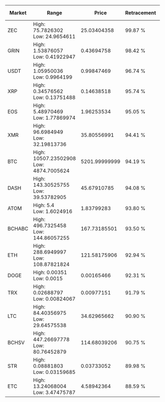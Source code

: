 | Market | Range | Price| Retracement | Doubles to 50% |
| --- | --- | --- | --- | --- |
| ZEC | High: 75.7826302<br />Low: 24.9654611 | 25.03404358 | 99.87 % | 2.01 |
| GRIN | High: 1.53876057<br />Low: 0.41922947 | 0.43694758 | 98.42 % | 2.24 |
| USDT | High: 1.05950036<br />Low: 0.9964199 | 0.99847469 | 96.74 % | 1.03 |
| XRP | High: 0.34576562<br />Low: 0.13751488 | 0.14638518 | 95.74 % | 1.65 |
| EOS | High: 5.48970469<br />Low: 1.77869974 | 1.96253534 | 95.05 % | 1.85 |
| XMR | High: 96.6984949<br />Low: 32.19813736 | 35.80556991 | 94.41 % | 1.80 |
| BTC | High: 10507.23502908<br />Low: 4874.7005624 | 5201.99999999 | 94.19 % | 1.48 |
| DASH | High: 143.30525755<br />Low: 39.53782905 | 45.67910785 | 94.08 % | 2.00 |
| ATOM | High: 5.4<br />Low: 1.6024916 | 1.83799283 | 93.80 % | 1.90 |
| BCHABC | High: 496.7325458<br />Low: 144.86057255 | 167.73185501 | 93.50 % | 1.91 |
| ETH | High: 288.6949997<br />Low: 108.87821824 | 121.58175906 | 92.94 % | 1.64 |
| DOGE | High: 0.00351<br />Low: 0.0015 | 0.00165466 | 92.31 % | 1.51 |
| TRX | High: 0.02688797<br />Low: 0.00824067 | 0.00977151 | 91.79 % | 1.80 |
| LTC | High: 84.40356975<br />Low: 29.64575538 | 34.62965662 | 90.90 % | 1.65 |
| BCHSV | High: 447.26697778<br />Low: 80.76452879 | 114.68039206 | 90.75 % | 2.30 |
| STR | High: 0.08881803<br />Low: 0.03159685 | 0.03733052 | 89.98 % | 1.61 |
| ETC | High: 13.24068004<br />Low: 3.47475787 | 4.58942364 | 88.59 % | 1.82 |
